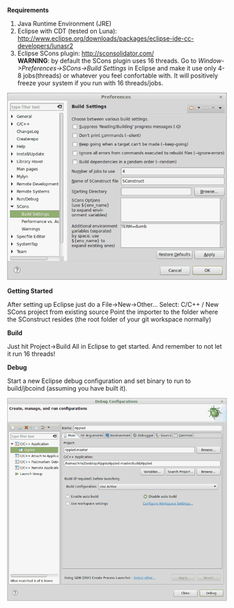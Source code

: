 **Requirements**

1. Java Runtime Environment (JRE)
2. Eclipse with CDT (tested on Luna):
http://www.eclipse.org/downloads/packages/eclipse-ide-cc-developers/lunasr2
3. Eclipse SCons plugin: http://sconsolidator.com/  
**WARNING**: by default the SCons plugin uses 16 threads. Go to
*Window->Preferences->SCons->Build Settings* in Eclipse and make it
use only 4-8 jobs(threads) or whatever you feel confortable with. It will
positively freeze your system if you run with 16 threads/jobs.  

![scons](scons.png) 

**Getting Started**

After setting up Eclipse just do a File->New->Other...
Select: C/C++ / New SCons project from existing source
Point the importer to the folder where the SConstruct resides (the root
folder of your git workspace normally)  

**Build**

Just hit Project->Build All in Eclipse to get started. And remember to not
let it run 16 threads! 

**Debug**

Start a new Eclipse debug configuration and set binary to run to build/jbcoind
(assuming you have built it).  

![debug](debug.png) 
